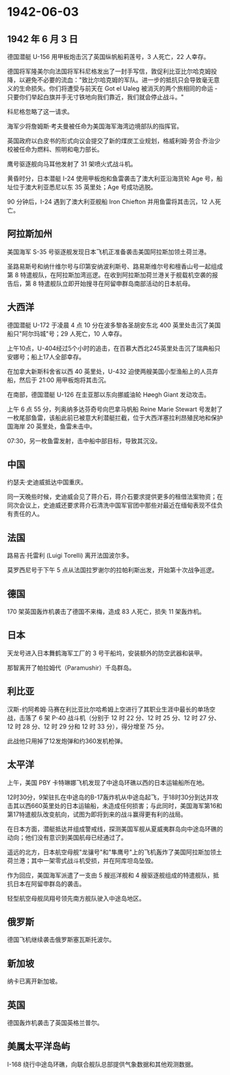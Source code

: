 # 1942-06-03

## 1942 年 6 月 3 日

德国潜艇 U-156 用甲板炮击沉了英国纵帆船莉莲号，3 人死亡，22 人幸存。

德国将军隆美尔向法国将军科尼格发出了一封手写信，敦促利比亚比尔哈克姆投降，以避免不必要的流血："致比尔哈克姆的军队。进一步的抵抗只会导致毫无意义的生命损失。你们将遭受与前天在
Got el Ualeg 被消灭的两个旅相同的命运 -
只要你们举起白旗并手无寸铁地向我们靠近，我们就会停止战斗。"

科尼格忽略了这一请求。

海军少将詹姆斯·考夫曼被任命为美国海军海湾边境部队的指挥官。

英国政府以白皮书的形式向议会提交了新的煤炭工业规划，格威利姆·劳合·乔治少校被任命为燃料、照明和电力部长。

鹰号驱逐舰向马耳他发射了 31 架喷火式战斗机。

黄昏时分，日本潜艇 I-24 使用甲板炮和鱼雷袭击了澳大利亚沿海货轮 Age
号，船址位于澳大利亚悉尼以东 35 英里处；Age 号成功逃脱。

90 分钟后，I-24 遇到了澳大利亚舰船 Iron Chiefton 并用鱼雷将其击沉，12
人死亡。

## 阿拉斯加州

美国海军 S-35 号驱逐舰发现日本飞机正准备袭击美国阿拉斯加领土荷兰港。

圣路易斯号和纳什维尔号与印第安纳波利斯号、路易斯维尔号和檀香山号一起组成第
8
特遣舰队，在阿拉斯加湾巡逻。在收到阿拉斯加荷兰港关于舰载机空袭的报告后，第
8 特遣舰队立即开始搜寻在阿留申群岛南部活动的日本航母。

## 大西洋

德国潜艇 U-172 于凌晨 4 点 10 分在波多黎各圣胡安东北 400
英里处击沉了美国船只"阿尔玛城"号；29 人死亡，10 人幸存。

上午10点，U-404经过5个小时的追击，在百慕大西北245英里处击沉了瑞典船只安娜号；船上17人全部幸存。

在加拿大新斯科舍省以西 40 英里处，U-432
迫使两艘美国小型渔船上的人员弃船，然后于 21:00 用甲板炮将其击沉。

在南部，德国潜艇 U-126 在圭亚那以东向挪威油轮 Høegh Giant 发动攻击。

上午 6 点 55 分，列奥纳多达芬奇号向巴拿马帆船 Reine Marie Stewart
号发射了一枚尾部鱼雷，该船此前已被意大利潜艇拦截，位于大西洋塞拉利昂殖民地和保护国海岸
20 英里处，鱼雷未击中。

07:30，另一枚鱼雷发射，击中船中部目标，导致其沉没。

## 中国

约瑟夫·史迪威抵达中国重庆。

同一天晚些时候，史迪威会见了蒋介石，蒋介石要求提供更多的租借法案物资；在同次会议上，史迪威还要求蒋介石清洗中国军官团中那些对最近在缅甸表现不佳负有责任的人。

## 法国

路易吉·托雷利 (Luigi Torelli) 离开法国波尔多。

莫罗西尼号于下午 5 点从法国拉罗谢尔的拉帕利斯出发，开始第十次战争巡逻。

## 德国

170 架英国轰炸机袭击了德国不来梅，造成 83 人死亡，损失 11 架轰炸机。

## 日本

天龙号进入日本舞鹤海军工厂的 3 号干船坞，安装额外的防空武器和装甲。

那智离开了帕拉姆代（Paramushir）千岛群岛。

## 利比亚

汉斯-约阿希姆·马赛在利比亚比尔哈希姆上空进行了其职业生涯中最长的单场空战，击落了
6 架 P-40 战斗机（分别于 12 时 22 分、12 时 25 分、12 时 27 分、12 时 28
分、12 时 29 分和 12 时 33 分），得分增至 75 分。

此战他只用掉了12发炮弹和约360发机枪弹。

## 太平洋

上午，美国 PBY 卡特琳娜飞机发现了中途岛环礁以西的日本运输船所在地。

12时30分，9架驻扎在中途岛的B-17轰炸机从中途岛起飞，于18时30分到达并攻击其以西660英里处的日本运输船，未造成任何损害；与此同时，美国海军第16和第17特遣舰队改变航向，试图为即将到来的战斗赢得更有利的战局。

在日本方面，潜艇抵达并组成警戒线，探测美国军舰从夏威夷群岛向中途岛环礁的动向；他们没有意识到美国航母已经通过了。

遥远的北方，日本航空母舰"龙骧号"和"隼鹰号"上的飞机轰炸了美国阿拉斯加领土荷兰港；其中一架零式战斗机受损，并在阿库坦岛坠毁。

作为回应，美国海军派遣了一支由 5 艘巡洋舰和 4
艘驱逐舰组成的特遣舰队，抵抗日本在阿留申群岛的袭击。

轻型航空母舰凤翔号领先南方舰队驶入中途岛地区。

## 俄罗斯

德国飞机继续袭击俄罗斯塞瓦斯托波尔。

## 新加坡

纳卡已离开新加坡。

## 英国

德国轰炸机袭击了英国英格兰普尔。

## 美属太平洋岛屿

I-168 绕行中途岛环礁，向联合舰队总部提供气象数据和其他观测数据。

